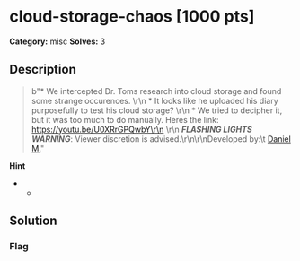 # cloud-storage-chaos [1000 pts]

**Category:** misc
**Solves:** 3

## Description
>b"* We intercepted Dr. Toms research into cloud storage and found some strange occurences. \r\n * It looks like he uploaded his diary purposefully to test his cloud storage? \r\n * We tried to decipher it, but it was too much to do manually. Heres the link: https://youtu.be/U0XRrGPQwbY\r\n \r\n ***FLASHING LIGHTS WARNING***: Viewer discretion is advised.\r\n\r\nDeveloped by:\t [Daniel M.](https://github.com/dmarriello)"

**Hint**
* -

## Solution

### Flag

